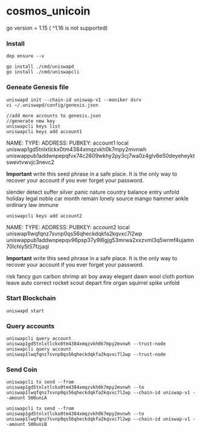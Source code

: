 # cosmos_unicoin

go version = 1.15 ( ^1.16 is not supported)

### Install

```
dep ensure --v

go install ./cmd/uniswapd
go install ./cmd/uniswapcli
```

### Geneate Genesis file

```
uniswapd init --chain-id uniswap-v1 --moniker dsrv
vi ~/.uniswapd/config/genesis.json

//add more accounts to genesis.json
//generate new key
uniswapcli keys list
uniswapcli keys add account1
```

NAME:   TYPE:   ADDRESS:                                                PUBKEY:
account1        local   uniswap1gd5tnlxtlckx0tm4384xmqzvkh0k7mpy2mvnwh  uniswappub1addwnpepqfvx74c2609wkhy2py3cj7wa0z4glv6e50deyeheyktswevtvwvjc3nevc2

**Important** write this seed phrase in a safe place.
It is the only way to recover your account if you ever forget your password.

slender detect suffer silver panic nature country balance entry unfold holiday legal noble car month remain lonely source mango hammer ankle ordinary law immune

```
uniswapcli keys add account2
```

NAME:   TYPE:   ADDRESS:                                                PUBKEY:
account2        local   uniswap1lwqfqnz7svnp0qs56qheckdqkfa2kqvxc7l2wp  uniswappub1addwnpepqv96psp37y9l6gjg53mrwa2xxzvml3q5wrmf4ujamn70lchly5t57fzjaql

**Important** write this seed phrase in a safe place.
It is the only way to recover your account if you ever forget your password.

risk fancy gun carbon shrimp air boy away elegant dawn wool cloth portion leave auto correct rocket scout depart fire organ squirrel spike unfold


### Start Blockchain

```
uniswapd start
```

### Query accounts

```
uniswapcli query account uniswap1gd5tnlxtlckx0tm4384xmqzvkh0k7mpy2mvnwh --trust-node
uniswapcli query account uniswap1lwqfqnz7svnp0qs56qheckdqkfa2kqvxc7l2wp --trust-node
```

### Send Coin

```
uniswapcli tx send --from uniswap1gd5tnlxtlckx0tm4384xmqzvkh0k7mpy2mvnwh --to uniswap1lwqfqnz7svnp0qs56qheckdqkfa2kqvxc7l2wp --chain-id uniswap-v1 --amount 500uniA

uniswapcli tx send --from uniswap1gd5tnlxtlckx0tm4384xmqzvkh0k7mpy2mvnwh --to uniswap1lwqfqnz7svnp0qs56qheckdqkfa2kqvxc7l2wp --chain-id uniswap-v1 --amount 500uniB
```


